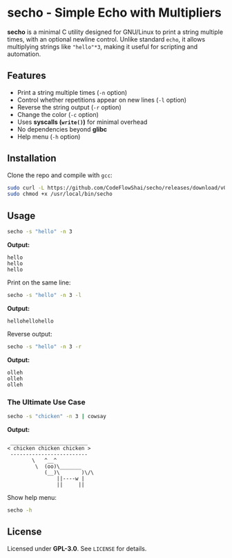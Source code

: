 # secho - Simple Echo with Multipliers

**secho** is a minimal C utility designed for GNU/Linux to print a string multiple times, with an optional newline control. Unlike standard `echo`, it allows multiplying strings like `"hello"*3`, making it useful for scripting and automation.

## Features
- Print a string multiple times (`-n` option)
- Control whether repetitions appear on new lines (`-l` option)
- Reverse the string output (`-r` option)
- Change the color (`-c` option)
- Uses **syscalls (`write()`)** for minimal overhead
- No dependencies beyond **glibc**
- Help menu (`-h` option)
## Installation
Clone the repo and compile with `gcc`:
```sh
sudo curl -L https://github.com/CodeFlowShai/secho/releases/download/v0.1.0/secho -o /usr/local/bin/secho
sudo chmod +x /usr/local/bin/secho
```

## Usage
```sh
secho -s "hello" -n 3
```
**Output:**
```
hello
hello
hello
```

Print on the same line:
```sh
secho -s "hello" -n 3 -l
```
**Output:**
```
hellohellohello
```


Reverse output:
```sh
secho -s "hello" -n 3 -r
```
**Output:**
```
olleh
olleh
olleh
```

### **The Ultimate Use Case**
```sh
secho -s "chicken" -n 3 | cowsay
```
**Output:**
```
 _________________________
< chicken chicken chicken >
 -------------------------
        \   ^__^
         \  (oo)\_______
            (__)\       )\/\
                ||----w |
                ||     ||
```

Show help menu:
```sh
secho -h
```
## License
Licensed under **GPL-3.0**. See `LICENSE` for details.
